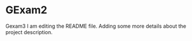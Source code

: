 # GExam2
Gexam3
I am editing the README file. Adding some more details about the project description.

